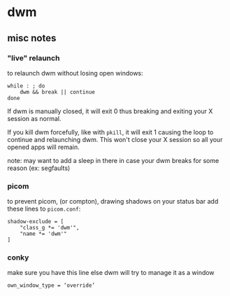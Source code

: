 # dwm

## misc notes

### "live" relaunch

to relaunch dwm without losing open windows:

```
while : ; do
    dwm && break || continue
done
```

If dwm is manually closed, it will exit 0 thus
breaking and exiting your X session as normal.

If you kill dwm forcefully, like with `pkill`, it will exit 1
causing the loop to continue and relaunching dwm.
This won't close your X session so all your opened apps will remain.

note: may want to add a sleep in there in case your dwm
      breaks for some reason (ex: segfaults)

### picom


to prevent picom, (or compton), drawing shadows on
your status bar add these lines to `picom.conf`:

```
shadow-exclude = [
    "class_g *= 'dwm'",
    "name *= 'dwm'"
]
```

### conky

make sure you have this line else dwm will try to manage it as a window
```
own_window_type = ‘override’
```
